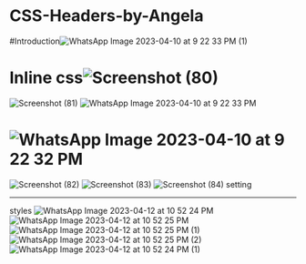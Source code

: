 
# CSS-Headers-by-Angela
#Introduction![WhatsApp Image 2023-04-10 at 9 22 33 PM (1)](https://user-images.githubusercontent.com/126875304/230951197-9c182073-ce81-410f-8826-600887a439f1.jpeg)
# Inline css![Screenshot (80)](https://user-images.githubusercontent.com/126875304/230951806-aeb0aecb-28ad-4a3f-b545-655fe5cd4511.png)
![Screenshot (81)](https://user-images.githubusercontent.com/126875304/230952268-b71776cf-3f52-48d8-8ed5-ea921092ac4a.png)
![WhatsApp Image 2023-04-10 at 9 22 33 PM](https://user-images.githubusercontent.com/126875304/230952624-ceacab66-2c96-4021-88bb-ee7dc32b6543.jpeg)
# ![WhatsApp Image 2023-04-10 at 9 22 32 PM](https://user-images.githubusercontent.com/126875304/230953774-8b184385-7ad4-430c-873c-eb99636e8a4d.jpeg)
![Screenshot (82)](https://user-images.githubusercontent.com/126875304/230953849-ec8a9635-bf35-44c2-b319-6f4b25a9ac85.png)
![Screenshot (83)](https://user-images.githubusercontent.com/126875304/230953872-72c3a46b-5d60-4503-8619-d235198a8939.png)
![Screenshot (84)](https://user-images.githubusercontent.com/126875304/230953876-d9219b17-8e46-4f9b-84b5-82116a47bbfe.png)
setting <hr> styles
![WhatsApp Image 2023-04-12 at 10 52 24 PM](https://user-images.githubusercontent.com/126875304/231536798-d260dec3-c9a2-40e9-822a-684946c25a6f.jpeg)
![WhatsApp Image 2023-04-12 at 10 52 25 PM](https://user-images.githubusercontent.com/126875304/231537073-65870ff8-638a-4b9c-9715-c7f5354ebd65.jpeg)
![WhatsApp Image 2023-04-12 at 10 52 25 PM (1)](https://user-images.githubusercontent.com/126875304/231537655-acf324ac-be08-4031-82f0-2096d020c179.jpeg)
![WhatsApp Image 2023-04-12 at 10 52 25 PM (2)](https://user-images.githubusercontent.com/126875304/231537769-1761a9e0-81bc-43a5-bccc-79a04b0d9c50.jpeg)
![WhatsApp Image 2023-04-12 at 10 52 24 PM (1)](https://user-images.githubusercontent.com/126875304/231537843-ad6b407a-24ce-4767-bc1a-d65b4a9c3349.jpeg)
